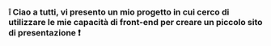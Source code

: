 ### :grey_exclamation: Ciao a tutti, vi presento un mio progetto in cui cerco di utilizzare le mie capacità di front-end per creare un piccolo sito di presentazione :exclamation:
